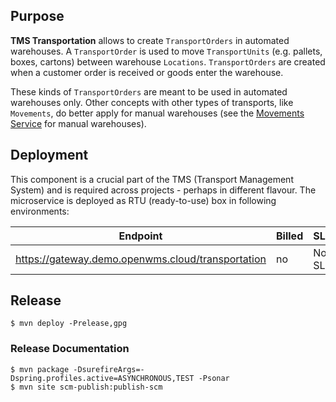 ## Purpose
**TMS Transportation** allows to create `TransportOrders` in automated warehouses. A `TransportOrder` is used to move `TransportUnits` (e.g.
pallets, boxes, cartons) between warehouse `Locations`. `TransportOrders` are created when a customer order is received or goods enter the
warehouse.
 
These kinds of `TransportOrders` are meant to be used in automated warehouses only. Other concepts with other types of transports, like
`Movements`, do better apply for manual warehouses (see the [Movements Service](https://openwms.github.io/org.openwms.wms.movements) for manual warehouses).

## Deployment
This component is a crucial part of the TMS (Transport Management System) and is required
across projects - perhaps in different flavour. The microservice is deployed as RTU
(ready-to-use) box in following environments:

| Endpoint                                          | Billed | SLA.   |
| ------------------------------------------------- | ------ | ------ |
| https://gateway.demo.openwms.cloud/transportation | no     | No SLA |

## Release

```
$ mvn deploy -Prelease,gpg
```

### Release Documentation

```
$ mvn package -DsurefireArgs=-Dspring.profiles.active=ASYNCHRONOUS,TEST -Psonar
$ mvn site scm-publish:publish-scm
```
